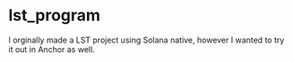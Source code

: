 # lst_program
I orginally made a LST project using Solana native, however I wanted to try it out in Anchor as well. 
